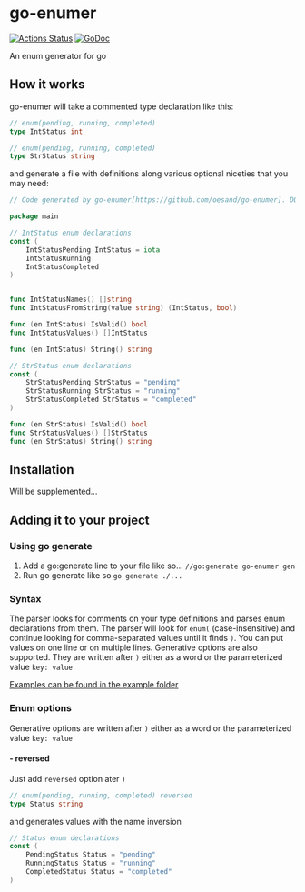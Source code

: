 # go-enumer

[![Actions Status](https://github.com/oesand/go-enumer/actions/workflows/build_and_test.yml/badge.svg)](https://github.com/oesand/go-enumer/actions/workflows/build_and_test.yml)
[![GoDoc](https://godoc.org/github.com/oesand/go-enumer?status.svg)](https://godoc.org/github.com/oesand/go-enumer)

An enum generator for go

## How it works

go-enumer will take a commented type declaration like this:

```go
// enum(pending, running, completed)
type IntStatus int

// enum(pending, running, completed)
type StrStatus string
```

and generate a file with definitions along various optional niceties that you may need:

```go
// Code generated by go-enumer[https://github.com/oesand/go-enumer]. DO NOT EDIT! 

package main

// IntStatus enum declarations
const (
	IntStatusPending IntStatus = iota
	IntStatusRunning
	IntStatusCompleted
)


func IntStatusNames() []string
func IntStatusFromString(value string) (IntStatus, bool) 

func (en IntStatus) IsValid() bool 
func IntStatusValues() []IntStatus 

func (en IntStatus) String() string 

// StrStatus enum declarations
const (
	StrStatusPending StrStatus = "pending"
	StrStatusRunning StrStatus = "running"
	StrStatusCompleted StrStatus = "completed"
)

func (en StrStatus) IsValid() bool
func StrStatusValues() []StrStatus
func (en StrStatus) String() string
```

## Installation

Will be supplemented...

## Adding it to your project

### Using go generate

1. Add a go:generate line to your file like so... `//go:generate go-enumer gen`
1. Run go generate like so `go generate ./...`

### Syntax

The parser looks for comments on your type definitions and parses enum declarations from them. 
The parser will look for `enum(` (case-insensitive) and continue looking for comma-separated values until it finds `)`. 
You can put values on one line or on multiple lines. Generative options are also supported. 
They are written after `)` either as a word or the parameterized value `key: value`

[Examples can be found in the example folder](./example/)

### Enum options

Generative options are written after `)` either as a word or the parameterized value `key: value`


#### - reversed

Just add `reversed` option ater `)`

```go
// enum(pending, running, completed) reversed
type Status string
```

and generates values ​​with the name inversion

```go
// Status enum declarations
const (
	PendingStatus Status = "pending"
	RunningStatus Status = "running"
	CompletedStatus Status = "completed"
)
```